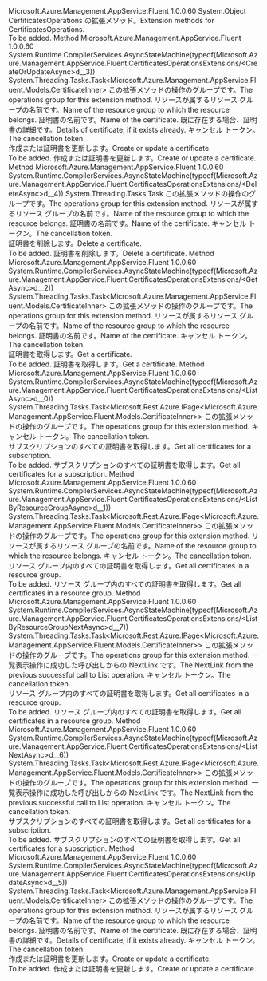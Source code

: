 <Type Name="CertificatesOperationsExtensions" FullName="Microsoft.Azure.Management.AppService.Fluent.CertificatesOperationsExtensions">
  <TypeSignature Language="C#" Value="public static class CertificatesOperationsExtensions" />
  <TypeSignature Language="ILAsm" Value=".class public auto ansi abstract sealed beforefieldinit CertificatesOperationsExtensions extends System.Object" />
  <TypeSignature Language="DocId" Value="T:Microsoft.Azure.Management.AppService.Fluent.CertificatesOperationsExtensions" />
  <TypeSignature Language="VB.NET" Value="Public Module CertificatesOperationsExtensions" />
  <TypeSignature Language="F#" Value="type CertificatesOperationsExtensions = class" />
  <AssemblyInfo>
    <AssemblyName>Microsoft.Azure.Management.AppService.Fluent</AssemblyName>
    <AssemblyVersion>1.0.0.60</AssemblyVersion>
  </AssemblyInfo>
  <Base>
    <BaseTypeName>System.Object</BaseTypeName>
  </Base>
  <Interfaces />
  <Docs>
    <summary>
            <span data-ttu-id="816b4-101">CertificatesOperations の拡張メソッド。</span><span class="sxs-lookup"><span data-stu-id="816b4-101">Extension methods for CertificatesOperations.</span></span>
            </summary>
    <remarks>To be added.</remarks>
  </Docs>
  <Members>
    <Member MemberName="CreateOrUpdateAsync">
      <MemberSignature Language="C#" Value="public static System.Threading.Tasks.Task&lt;Microsoft.Azure.Management.AppService.Fluent.Models.CertificateInner&gt; CreateOrUpdateAsync (this Microsoft.Azure.Management.AppService.Fluent.ICertificatesOperations operations, string resourceGroupName, string name, Microsoft.Azure.Management.AppService.Fluent.Models.CertificateInner certificateEnvelope, System.Threading.CancellationToken cancellationToken = null);" />
      <MemberSignature Language="ILAsm" Value=".method public static hidebysig class System.Threading.Tasks.Task`1&lt;class Microsoft.Azure.Management.AppService.Fluent.Models.CertificateInner&gt; CreateOrUpdateAsync(class Microsoft.Azure.Management.AppService.Fluent.ICertificatesOperations operations, string resourceGroupName, string name, class Microsoft.Azure.Management.AppService.Fluent.Models.CertificateInner certificateEnvelope, valuetype System.Threading.CancellationToken cancellationToken) cil managed" />
      <MemberSignature Language="DocId" Value="M:Microsoft.Azure.Management.AppService.Fluent.CertificatesOperationsExtensions.CreateOrUpdateAsync(Microsoft.Azure.Management.AppService.Fluent.ICertificatesOperations,System.String,System.String,Microsoft.Azure.Management.AppService.Fluent.Models.CertificateInner,System.Threading.CancellationToken)" />
      <MemberSignature Language="F#" Value="static member CreateOrUpdateAsync : Microsoft.Azure.Management.AppService.Fluent.ICertificatesOperations * string * string * Microsoft.Azure.Management.AppService.Fluent.Models.CertificateInner * System.Threading.CancellationToken -&gt; System.Threading.Tasks.Task&lt;Microsoft.Azure.Management.AppService.Fluent.Models.CertificateInner&gt;" Usage="Microsoft.Azure.Management.AppService.Fluent.CertificatesOperationsExtensions.CreateOrUpdateAsync (operations, resourceGroupName, name, certificateEnvelope, cancellationToken)" />
      <MemberType>Method</MemberType>
      <AssemblyInfo>
        <AssemblyName>Microsoft.Azure.Management.AppService.Fluent</AssemblyName>
        <AssemblyVersion>1.0.0.60</AssemblyVersion>
      </AssemblyInfo>
      <Attributes>
        <Attribute>
          <AttributeName>System.Runtime.CompilerServices.AsyncStateMachine(typeof(Microsoft.Azure.Management.AppService.Fluent.CertificatesOperationsExtensions/&lt;CreateOrUpdateAsync&gt;d__3))</AttributeName>
        </Attribute>
      </Attributes>
      <ReturnValue>
        <ReturnType>System.Threading.Tasks.Task&lt;Microsoft.Azure.Management.AppService.Fluent.Models.CertificateInner&gt;</ReturnType>
      </ReturnValue>
      <Parameters>
        <Parameter Name="operations" Type="Microsoft.Azure.Management.AppService.Fluent.ICertificatesOperations" RefType="this" />
        <Parameter Name="resourceGroupName" Type="System.String" />
        <Parameter Name="name" Type="System.String" />
        <Parameter Name="certificateEnvelope" Type="Microsoft.Azure.Management.AppService.Fluent.Models.CertificateInner" />
        <Parameter Name="cancellationToken" Type="System.Threading.CancellationToken" />
      </Parameters>
      <Docs>
        <param name="operations">
            <span data-ttu-id="816b4-102">この拡張メソッドの操作のグループです。</span><span class="sxs-lookup"><span data-stu-id="816b4-102">The operations group for this extension method.</span></span>
            </param>
        <param name="resourceGroupName">
            <span data-ttu-id="816b4-103">リソースが属するリソース グループの名前です。</span><span class="sxs-lookup"><span data-stu-id="816b4-103">Name of the resource group to which the resource belongs.</span></span>
            </param>
        <param name="name">
            <span data-ttu-id="816b4-104">証明書の名前です。</span><span class="sxs-lookup"><span data-stu-id="816b4-104">Name of the certificate.</span></span>
            </param>
        <param name="certificateEnvelope">
            <span data-ttu-id="816b4-105">既に存在する場合、証明書の詳細です。</span><span class="sxs-lookup"><span data-stu-id="816b4-105">Details of certificate, if it exists already.</span></span>
            </param>
        <param name="cancellationToken">
            <span data-ttu-id="816b4-106">キャンセル トークン。</span><span class="sxs-lookup"><span data-stu-id="816b4-106">The cancellation token.</span></span>
            </param>
        <summary>
            <span data-ttu-id="816b4-107">作成または証明書を更新します。</span><span class="sxs-lookup"><span data-stu-id="816b4-107">Create or update a certificate.</span></span>
            </summary>
        <returns>To be added.</returns>
        <remarks>
            <span data-ttu-id="816b4-108">作成または証明書を更新します。</span><span class="sxs-lookup"><span data-stu-id="816b4-108">Create or update a certificate.</span></span>
            </remarks>
      </Docs>
    </Member>
    <Member MemberName="DeleteAsync">
      <MemberSignature Language="C#" Value="public static System.Threading.Tasks.Task DeleteAsync (this Microsoft.Azure.Management.AppService.Fluent.ICertificatesOperations operations, string resourceGroupName, string name, System.Threading.CancellationToken cancellationToken = null);" />
      <MemberSignature Language="ILAsm" Value=".method public static hidebysig class System.Threading.Tasks.Task DeleteAsync(class Microsoft.Azure.Management.AppService.Fluent.ICertificatesOperations operations, string resourceGroupName, string name, valuetype System.Threading.CancellationToken cancellationToken) cil managed" />
      <MemberSignature Language="DocId" Value="M:Microsoft.Azure.Management.AppService.Fluent.CertificatesOperationsExtensions.DeleteAsync(Microsoft.Azure.Management.AppService.Fluent.ICertificatesOperations,System.String,System.String,System.Threading.CancellationToken)" />
      <MemberSignature Language="F#" Value="static member DeleteAsync : Microsoft.Azure.Management.AppService.Fluent.ICertificatesOperations * string * string * System.Threading.CancellationToken -&gt; System.Threading.Tasks.Task" Usage="Microsoft.Azure.Management.AppService.Fluent.CertificatesOperationsExtensions.DeleteAsync (operations, resourceGroupName, name, cancellationToken)" />
      <MemberType>Method</MemberType>
      <AssemblyInfo>
        <AssemblyName>Microsoft.Azure.Management.AppService.Fluent</AssemblyName>
        <AssemblyVersion>1.0.0.60</AssemblyVersion>
      </AssemblyInfo>
      <Attributes>
        <Attribute>
          <AttributeName>System.Runtime.CompilerServices.AsyncStateMachine(typeof(Microsoft.Azure.Management.AppService.Fluent.CertificatesOperationsExtensions/&lt;DeleteAsync&gt;d__4))</AttributeName>
        </Attribute>
      </Attributes>
      <ReturnValue>
        <ReturnType>System.Threading.Tasks.Task</ReturnType>
      </ReturnValue>
      <Parameters>
        <Parameter Name="operations" Type="Microsoft.Azure.Management.AppService.Fluent.ICertificatesOperations" RefType="this" />
        <Parameter Name="resourceGroupName" Type="System.String" />
        <Parameter Name="name" Type="System.String" />
        <Parameter Name="cancellationToken" Type="System.Threading.CancellationToken" />
      </Parameters>
      <Docs>
        <param name="operations">
            <span data-ttu-id="816b4-109">この拡張メソッドの操作のグループです。</span><span class="sxs-lookup"><span data-stu-id="816b4-109">The operations group for this extension method.</span></span>
            </param>
        <param name="resourceGroupName">
            <span data-ttu-id="816b4-110">リソースが属するリソース グループの名前です。</span><span class="sxs-lookup"><span data-stu-id="816b4-110">Name of the resource group to which the resource belongs.</span></span>
            </param>
        <param name="name">
            <span data-ttu-id="816b4-111">証明書の名前です。</span><span class="sxs-lookup"><span data-stu-id="816b4-111">Name of the certificate.</span></span>
            </param>
        <param name="cancellationToken">
            <span data-ttu-id="816b4-112">キャンセル トークン。</span><span class="sxs-lookup"><span data-stu-id="816b4-112">The cancellation token.</span></span>
            </param>
        <summary>
            <span data-ttu-id="816b4-113">証明書を削除します。</span><span class="sxs-lookup"><span data-stu-id="816b4-113">Delete a certificate.</span></span>
            </summary>
        <returns>To be added.</returns>
        <remarks>
            <span data-ttu-id="816b4-114">証明書を削除します。</span><span class="sxs-lookup"><span data-stu-id="816b4-114">Delete a certificate.</span></span>
            </remarks>
      </Docs>
    </Member>
    <Member MemberName="GetAsync">
      <MemberSignature Language="C#" Value="public static System.Threading.Tasks.Task&lt;Microsoft.Azure.Management.AppService.Fluent.Models.CertificateInner&gt; GetAsync (this Microsoft.Azure.Management.AppService.Fluent.ICertificatesOperations operations, string resourceGroupName, string name, System.Threading.CancellationToken cancellationToken = null);" />
      <MemberSignature Language="ILAsm" Value=".method public static hidebysig class System.Threading.Tasks.Task`1&lt;class Microsoft.Azure.Management.AppService.Fluent.Models.CertificateInner&gt; GetAsync(class Microsoft.Azure.Management.AppService.Fluent.ICertificatesOperations operations, string resourceGroupName, string name, valuetype System.Threading.CancellationToken cancellationToken) cil managed" />
      <MemberSignature Language="DocId" Value="M:Microsoft.Azure.Management.AppService.Fluent.CertificatesOperationsExtensions.GetAsync(Microsoft.Azure.Management.AppService.Fluent.ICertificatesOperations,System.String,System.String,System.Threading.CancellationToken)" />
      <MemberSignature Language="F#" Value="static member GetAsync : Microsoft.Azure.Management.AppService.Fluent.ICertificatesOperations * string * string * System.Threading.CancellationToken -&gt; System.Threading.Tasks.Task&lt;Microsoft.Azure.Management.AppService.Fluent.Models.CertificateInner&gt;" Usage="Microsoft.Azure.Management.AppService.Fluent.CertificatesOperationsExtensions.GetAsync (operations, resourceGroupName, name, cancellationToken)" />
      <MemberType>Method</MemberType>
      <AssemblyInfo>
        <AssemblyName>Microsoft.Azure.Management.AppService.Fluent</AssemblyName>
        <AssemblyVersion>1.0.0.60</AssemblyVersion>
      </AssemblyInfo>
      <Attributes>
        <Attribute>
          <AttributeName>System.Runtime.CompilerServices.AsyncStateMachine(typeof(Microsoft.Azure.Management.AppService.Fluent.CertificatesOperationsExtensions/&lt;GetAsync&gt;d__2))</AttributeName>
        </Attribute>
      </Attributes>
      <ReturnValue>
        <ReturnType>System.Threading.Tasks.Task&lt;Microsoft.Azure.Management.AppService.Fluent.Models.CertificateInner&gt;</ReturnType>
      </ReturnValue>
      <Parameters>
        <Parameter Name="operations" Type="Microsoft.Azure.Management.AppService.Fluent.ICertificatesOperations" RefType="this" />
        <Parameter Name="resourceGroupName" Type="System.String" />
        <Parameter Name="name" Type="System.String" />
        <Parameter Name="cancellationToken" Type="System.Threading.CancellationToken" />
      </Parameters>
      <Docs>
        <param name="operations">
            <span data-ttu-id="816b4-115">この拡張メソッドの操作のグループです。</span><span class="sxs-lookup"><span data-stu-id="816b4-115">The operations group for this extension method.</span></span>
            </param>
        <param name="resourceGroupName">
            <span data-ttu-id="816b4-116">リソースが属するリソース グループの名前です。</span><span class="sxs-lookup"><span data-stu-id="816b4-116">Name of the resource group to which the resource belongs.</span></span>
            </param>
        <param name="name">
            <span data-ttu-id="816b4-117">証明書の名前です。</span><span class="sxs-lookup"><span data-stu-id="816b4-117">Name of the certificate.</span></span>
            </param>
        <param name="cancellationToken">
            <span data-ttu-id="816b4-118">キャンセル トークン。</span><span class="sxs-lookup"><span data-stu-id="816b4-118">The cancellation token.</span></span>
            </param>
        <summary>
            <span data-ttu-id="816b4-119">証明書を取得します。</span><span class="sxs-lookup"><span data-stu-id="816b4-119">Get a certificate.</span></span>
            </summary>
        <returns>To be added.</returns>
        <remarks>
            <span data-ttu-id="816b4-120">証明書を取得します。</span><span class="sxs-lookup"><span data-stu-id="816b4-120">Get a certificate.</span></span>
            </remarks>
      </Docs>
    </Member>
    <Member MemberName="ListAsync">
      <MemberSignature Language="C#" Value="public static System.Threading.Tasks.Task&lt;Microsoft.Rest.Azure.IPage&lt;Microsoft.Azure.Management.AppService.Fluent.Models.CertificateInner&gt;&gt; ListAsync (this Microsoft.Azure.Management.AppService.Fluent.ICertificatesOperations operations, System.Threading.CancellationToken cancellationToken = null);" />
      <MemberSignature Language="ILAsm" Value=".method public static hidebysig class System.Threading.Tasks.Task`1&lt;class Microsoft.Rest.Azure.IPage`1&lt;class Microsoft.Azure.Management.AppService.Fluent.Models.CertificateInner&gt;&gt; ListAsync(class Microsoft.Azure.Management.AppService.Fluent.ICertificatesOperations operations, valuetype System.Threading.CancellationToken cancellationToken) cil managed" />
      <MemberSignature Language="DocId" Value="M:Microsoft.Azure.Management.AppService.Fluent.CertificatesOperationsExtensions.ListAsync(Microsoft.Azure.Management.AppService.Fluent.ICertificatesOperations,System.Threading.CancellationToken)" />
      <MemberSignature Language="F#" Value="static member ListAsync : Microsoft.Azure.Management.AppService.Fluent.ICertificatesOperations * System.Threading.CancellationToken -&gt; System.Threading.Tasks.Task&lt;Microsoft.Rest.Azure.IPage&lt;Microsoft.Azure.Management.AppService.Fluent.Models.CertificateInner&gt;&gt;" Usage="Microsoft.Azure.Management.AppService.Fluent.CertificatesOperationsExtensions.ListAsync (operations, cancellationToken)" />
      <MemberType>Method</MemberType>
      <AssemblyInfo>
        <AssemblyName>Microsoft.Azure.Management.AppService.Fluent</AssemblyName>
        <AssemblyVersion>1.0.0.60</AssemblyVersion>
      </AssemblyInfo>
      <Attributes>
        <Attribute>
          <AttributeName>System.Runtime.CompilerServices.AsyncStateMachine(typeof(Microsoft.Azure.Management.AppService.Fluent.CertificatesOperationsExtensions/&lt;ListAsync&gt;d__0))</AttributeName>
        </Attribute>
      </Attributes>
      <ReturnValue>
        <ReturnType>System.Threading.Tasks.Task&lt;Microsoft.Rest.Azure.IPage&lt;Microsoft.Azure.Management.AppService.Fluent.Models.CertificateInner&gt;&gt;</ReturnType>
      </ReturnValue>
      <Parameters>
        <Parameter Name="operations" Type="Microsoft.Azure.Management.AppService.Fluent.ICertificatesOperations" RefType="this" />
        <Parameter Name="cancellationToken" Type="System.Threading.CancellationToken" />
      </Parameters>
      <Docs>
        <param name="operations">
            <span data-ttu-id="816b4-121">この拡張メソッドの操作のグループです。</span><span class="sxs-lookup"><span data-stu-id="816b4-121">The operations group for this extension method.</span></span>
            </param>
        <param name="cancellationToken">
            <span data-ttu-id="816b4-122">キャンセル トークン。</span><span class="sxs-lookup"><span data-stu-id="816b4-122">The cancellation token.</span></span>
            </param>
        <summary>
            <span data-ttu-id="816b4-123">サブスクリプションのすべての証明書を取得します。</span><span class="sxs-lookup"><span data-stu-id="816b4-123">Get all certificates for a subscription.</span></span>
            </summary>
        <returns>To be added.</returns>
        <remarks>
            <span data-ttu-id="816b4-124">サブスクリプションのすべての証明書を取得します。</span><span class="sxs-lookup"><span data-stu-id="816b4-124">Get all certificates for a subscription.</span></span>
            </remarks>
      </Docs>
    </Member>
    <Member MemberName="ListByResourceGroupAsync">
      <MemberSignature Language="C#" Value="public static System.Threading.Tasks.Task&lt;Microsoft.Rest.Azure.IPage&lt;Microsoft.Azure.Management.AppService.Fluent.Models.CertificateInner&gt;&gt; ListByResourceGroupAsync (this Microsoft.Azure.Management.AppService.Fluent.ICertificatesOperations operations, string resourceGroupName, System.Threading.CancellationToken cancellationToken = null);" />
      <MemberSignature Language="ILAsm" Value=".method public static hidebysig class System.Threading.Tasks.Task`1&lt;class Microsoft.Rest.Azure.IPage`1&lt;class Microsoft.Azure.Management.AppService.Fluent.Models.CertificateInner&gt;&gt; ListByResourceGroupAsync(class Microsoft.Azure.Management.AppService.Fluent.ICertificatesOperations operations, string resourceGroupName, valuetype System.Threading.CancellationToken cancellationToken) cil managed" />
      <MemberSignature Language="DocId" Value="M:Microsoft.Azure.Management.AppService.Fluent.CertificatesOperationsExtensions.ListByResourceGroupAsync(Microsoft.Azure.Management.AppService.Fluent.ICertificatesOperations,System.String,System.Threading.CancellationToken)" />
      <MemberSignature Language="F#" Value="static member ListByResourceGroupAsync : Microsoft.Azure.Management.AppService.Fluent.ICertificatesOperations * string * System.Threading.CancellationToken -&gt; System.Threading.Tasks.Task&lt;Microsoft.Rest.Azure.IPage&lt;Microsoft.Azure.Management.AppService.Fluent.Models.CertificateInner&gt;&gt;" Usage="Microsoft.Azure.Management.AppService.Fluent.CertificatesOperationsExtensions.ListByResourceGroupAsync (operations, resourceGroupName, cancellationToken)" />
      <MemberType>Method</MemberType>
      <AssemblyInfo>
        <AssemblyName>Microsoft.Azure.Management.AppService.Fluent</AssemblyName>
        <AssemblyVersion>1.0.0.60</AssemblyVersion>
      </AssemblyInfo>
      <Attributes>
        <Attribute>
          <AttributeName>System.Runtime.CompilerServices.AsyncStateMachine(typeof(Microsoft.Azure.Management.AppService.Fluent.CertificatesOperationsExtensions/&lt;ListByResourceGroupAsync&gt;d__1))</AttributeName>
        </Attribute>
      </Attributes>
      <ReturnValue>
        <ReturnType>System.Threading.Tasks.Task&lt;Microsoft.Rest.Azure.IPage&lt;Microsoft.Azure.Management.AppService.Fluent.Models.CertificateInner&gt;&gt;</ReturnType>
      </ReturnValue>
      <Parameters>
        <Parameter Name="operations" Type="Microsoft.Azure.Management.AppService.Fluent.ICertificatesOperations" RefType="this" />
        <Parameter Name="resourceGroupName" Type="System.String" />
        <Parameter Name="cancellationToken" Type="System.Threading.CancellationToken" />
      </Parameters>
      <Docs>
        <param name="operations">
            <span data-ttu-id="816b4-125">この拡張メソッドの操作のグループです。</span><span class="sxs-lookup"><span data-stu-id="816b4-125">The operations group for this extension method.</span></span>
            </param>
        <param name="resourceGroupName">
            <span data-ttu-id="816b4-126">リソースが属するリソース グループの名前です。</span><span class="sxs-lookup"><span data-stu-id="816b4-126">Name of the resource group to which the resource belongs.</span></span>
            </param>
        <param name="cancellationToken">
            <span data-ttu-id="816b4-127">キャンセル トークン。</span><span class="sxs-lookup"><span data-stu-id="816b4-127">The cancellation token.</span></span>
            </param>
        <summary>
            <span data-ttu-id="816b4-128">リソース グループ内のすべての証明書を取得します。</span><span class="sxs-lookup"><span data-stu-id="816b4-128">Get all certificates in a resource group.</span></span>
            </summary>
        <returns>To be added.</returns>
        <remarks>
            <span data-ttu-id="816b4-129">リソース グループ内のすべての証明書を取得します。</span><span class="sxs-lookup"><span data-stu-id="816b4-129">Get all certificates in a resource group.</span></span>
            </remarks>
      </Docs>
    </Member>
    <Member MemberName="ListByResourceGroupNextAsync">
      <MemberSignature Language="C#" Value="public static System.Threading.Tasks.Task&lt;Microsoft.Rest.Azure.IPage&lt;Microsoft.Azure.Management.AppService.Fluent.Models.CertificateInner&gt;&gt; ListByResourceGroupNextAsync (this Microsoft.Azure.Management.AppService.Fluent.ICertificatesOperations operations, string nextPageLink, System.Threading.CancellationToken cancellationToken = null);" />
      <MemberSignature Language="ILAsm" Value=".method public static hidebysig class System.Threading.Tasks.Task`1&lt;class Microsoft.Rest.Azure.IPage`1&lt;class Microsoft.Azure.Management.AppService.Fluent.Models.CertificateInner&gt;&gt; ListByResourceGroupNextAsync(class Microsoft.Azure.Management.AppService.Fluent.ICertificatesOperations operations, string nextPageLink, valuetype System.Threading.CancellationToken cancellationToken) cil managed" />
      <MemberSignature Language="DocId" Value="M:Microsoft.Azure.Management.AppService.Fluent.CertificatesOperationsExtensions.ListByResourceGroupNextAsync(Microsoft.Azure.Management.AppService.Fluent.ICertificatesOperations,System.String,System.Threading.CancellationToken)" />
      <MemberSignature Language="F#" Value="static member ListByResourceGroupNextAsync : Microsoft.Azure.Management.AppService.Fluent.ICertificatesOperations * string * System.Threading.CancellationToken -&gt; System.Threading.Tasks.Task&lt;Microsoft.Rest.Azure.IPage&lt;Microsoft.Azure.Management.AppService.Fluent.Models.CertificateInner&gt;&gt;" Usage="Microsoft.Azure.Management.AppService.Fluent.CertificatesOperationsExtensions.ListByResourceGroupNextAsync (operations, nextPageLink, cancellationToken)" />
      <MemberType>Method</MemberType>
      <AssemblyInfo>
        <AssemblyName>Microsoft.Azure.Management.AppService.Fluent</AssemblyName>
        <AssemblyVersion>1.0.0.60</AssemblyVersion>
      </AssemblyInfo>
      <Attributes>
        <Attribute>
          <AttributeName>System.Runtime.CompilerServices.AsyncStateMachine(typeof(Microsoft.Azure.Management.AppService.Fluent.CertificatesOperationsExtensions/&lt;ListByResourceGroupNextAsync&gt;d__7))</AttributeName>
        </Attribute>
      </Attributes>
      <ReturnValue>
        <ReturnType>System.Threading.Tasks.Task&lt;Microsoft.Rest.Azure.IPage&lt;Microsoft.Azure.Management.AppService.Fluent.Models.CertificateInner&gt;&gt;</ReturnType>
      </ReturnValue>
      <Parameters>
        <Parameter Name="operations" Type="Microsoft.Azure.Management.AppService.Fluent.ICertificatesOperations" RefType="this" />
        <Parameter Name="nextPageLink" Type="System.String" />
        <Parameter Name="cancellationToken" Type="System.Threading.CancellationToken" />
      </Parameters>
      <Docs>
        <param name="operations">
            <span data-ttu-id="816b4-130">この拡張メソッドの操作のグループです。</span><span class="sxs-lookup"><span data-stu-id="816b4-130">The operations group for this extension method.</span></span>
            </param>
        <param name="nextPageLink">
            <span data-ttu-id="816b4-131">一覧表示操作に成功した呼び出しからの NextLink です。</span><span class="sxs-lookup"><span data-stu-id="816b4-131">The NextLink from the previous successful call to List operation.</span></span>
            </param>
        <param name="cancellationToken">
            <span data-ttu-id="816b4-132">キャンセル トークン。</span><span class="sxs-lookup"><span data-stu-id="816b4-132">The cancellation token.</span></span>
            </param>
        <summary>
            <span data-ttu-id="816b4-133">リソース グループ内のすべての証明書を取得します。</span><span class="sxs-lookup"><span data-stu-id="816b4-133">Get all certificates in a resource group.</span></span>
            </summary>
        <returns>To be added.</returns>
        <remarks>
            <span data-ttu-id="816b4-134">リソース グループ内のすべての証明書を取得します。</span><span class="sxs-lookup"><span data-stu-id="816b4-134">Get all certificates in a resource group.</span></span>
            </remarks>
      </Docs>
    </Member>
    <Member MemberName="ListNextAsync">
      <MemberSignature Language="C#" Value="public static System.Threading.Tasks.Task&lt;Microsoft.Rest.Azure.IPage&lt;Microsoft.Azure.Management.AppService.Fluent.Models.CertificateInner&gt;&gt; ListNextAsync (this Microsoft.Azure.Management.AppService.Fluent.ICertificatesOperations operations, string nextPageLink, System.Threading.CancellationToken cancellationToken = null);" />
      <MemberSignature Language="ILAsm" Value=".method public static hidebysig class System.Threading.Tasks.Task`1&lt;class Microsoft.Rest.Azure.IPage`1&lt;class Microsoft.Azure.Management.AppService.Fluent.Models.CertificateInner&gt;&gt; ListNextAsync(class Microsoft.Azure.Management.AppService.Fluent.ICertificatesOperations operations, string nextPageLink, valuetype System.Threading.CancellationToken cancellationToken) cil managed" />
      <MemberSignature Language="DocId" Value="M:Microsoft.Azure.Management.AppService.Fluent.CertificatesOperationsExtensions.ListNextAsync(Microsoft.Azure.Management.AppService.Fluent.ICertificatesOperations,System.String,System.Threading.CancellationToken)" />
      <MemberSignature Language="F#" Value="static member ListNextAsync : Microsoft.Azure.Management.AppService.Fluent.ICertificatesOperations * string * System.Threading.CancellationToken -&gt; System.Threading.Tasks.Task&lt;Microsoft.Rest.Azure.IPage&lt;Microsoft.Azure.Management.AppService.Fluent.Models.CertificateInner&gt;&gt;" Usage="Microsoft.Azure.Management.AppService.Fluent.CertificatesOperationsExtensions.ListNextAsync (operations, nextPageLink, cancellationToken)" />
      <MemberType>Method</MemberType>
      <AssemblyInfo>
        <AssemblyName>Microsoft.Azure.Management.AppService.Fluent</AssemblyName>
        <AssemblyVersion>1.0.0.60</AssemblyVersion>
      </AssemblyInfo>
      <Attributes>
        <Attribute>
          <AttributeName>System.Runtime.CompilerServices.AsyncStateMachine(typeof(Microsoft.Azure.Management.AppService.Fluent.CertificatesOperationsExtensions/&lt;ListNextAsync&gt;d__6))</AttributeName>
        </Attribute>
      </Attributes>
      <ReturnValue>
        <ReturnType>System.Threading.Tasks.Task&lt;Microsoft.Rest.Azure.IPage&lt;Microsoft.Azure.Management.AppService.Fluent.Models.CertificateInner&gt;&gt;</ReturnType>
      </ReturnValue>
      <Parameters>
        <Parameter Name="operations" Type="Microsoft.Azure.Management.AppService.Fluent.ICertificatesOperations" RefType="this" />
        <Parameter Name="nextPageLink" Type="System.String" />
        <Parameter Name="cancellationToken" Type="System.Threading.CancellationToken" />
      </Parameters>
      <Docs>
        <param name="operations">
            <span data-ttu-id="816b4-135">この拡張メソッドの操作のグループです。</span><span class="sxs-lookup"><span data-stu-id="816b4-135">The operations group for this extension method.</span></span>
            </param>
        <param name="nextPageLink">
            <span data-ttu-id="816b4-136">一覧表示操作に成功した呼び出しからの NextLink です。</span><span class="sxs-lookup"><span data-stu-id="816b4-136">The NextLink from the previous successful call to List operation.</span></span>
            </param>
        <param name="cancellationToken">
            <span data-ttu-id="816b4-137">キャンセル トークン。</span><span class="sxs-lookup"><span data-stu-id="816b4-137">The cancellation token.</span></span>
            </param>
        <summary>
            <span data-ttu-id="816b4-138">サブスクリプションのすべての証明書を取得します。</span><span class="sxs-lookup"><span data-stu-id="816b4-138">Get all certificates for a subscription.</span></span>
            </summary>
        <returns>To be added.</returns>
        <remarks>
            <span data-ttu-id="816b4-139">サブスクリプションのすべての証明書を取得します。</span><span class="sxs-lookup"><span data-stu-id="816b4-139">Get all certificates for a subscription.</span></span>
            </remarks>
      </Docs>
    </Member>
    <Member MemberName="UpdateAsync">
      <MemberSignature Language="C#" Value="public static System.Threading.Tasks.Task&lt;Microsoft.Azure.Management.AppService.Fluent.Models.CertificateInner&gt; UpdateAsync (this Microsoft.Azure.Management.AppService.Fluent.ICertificatesOperations operations, string resourceGroupName, string name, Microsoft.Azure.Management.AppService.Fluent.Models.CertificateInner certificateEnvelope, System.Threading.CancellationToken cancellationToken = null);" />
      <MemberSignature Language="ILAsm" Value=".method public static hidebysig class System.Threading.Tasks.Task`1&lt;class Microsoft.Azure.Management.AppService.Fluent.Models.CertificateInner&gt; UpdateAsync(class Microsoft.Azure.Management.AppService.Fluent.ICertificatesOperations operations, string resourceGroupName, string name, class Microsoft.Azure.Management.AppService.Fluent.Models.CertificateInner certificateEnvelope, valuetype System.Threading.CancellationToken cancellationToken) cil managed" />
      <MemberSignature Language="DocId" Value="M:Microsoft.Azure.Management.AppService.Fluent.CertificatesOperationsExtensions.UpdateAsync(Microsoft.Azure.Management.AppService.Fluent.ICertificatesOperations,System.String,System.String,Microsoft.Azure.Management.AppService.Fluent.Models.CertificateInner,System.Threading.CancellationToken)" />
      <MemberSignature Language="F#" Value="static member UpdateAsync : Microsoft.Azure.Management.AppService.Fluent.ICertificatesOperations * string * string * Microsoft.Azure.Management.AppService.Fluent.Models.CertificateInner * System.Threading.CancellationToken -&gt; System.Threading.Tasks.Task&lt;Microsoft.Azure.Management.AppService.Fluent.Models.CertificateInner&gt;" Usage="Microsoft.Azure.Management.AppService.Fluent.CertificatesOperationsExtensions.UpdateAsync (operations, resourceGroupName, name, certificateEnvelope, cancellationToken)" />
      <MemberType>Method</MemberType>
      <AssemblyInfo>
        <AssemblyName>Microsoft.Azure.Management.AppService.Fluent</AssemblyName>
        <AssemblyVersion>1.0.0.60</AssemblyVersion>
      </AssemblyInfo>
      <Attributes>
        <Attribute>
          <AttributeName>System.Runtime.CompilerServices.AsyncStateMachine(typeof(Microsoft.Azure.Management.AppService.Fluent.CertificatesOperationsExtensions/&lt;UpdateAsync&gt;d__5))</AttributeName>
        </Attribute>
      </Attributes>
      <ReturnValue>
        <ReturnType>System.Threading.Tasks.Task&lt;Microsoft.Azure.Management.AppService.Fluent.Models.CertificateInner&gt;</ReturnType>
      </ReturnValue>
      <Parameters>
        <Parameter Name="operations" Type="Microsoft.Azure.Management.AppService.Fluent.ICertificatesOperations" RefType="this" />
        <Parameter Name="resourceGroupName" Type="System.String" />
        <Parameter Name="name" Type="System.String" />
        <Parameter Name="certificateEnvelope" Type="Microsoft.Azure.Management.AppService.Fluent.Models.CertificateInner" />
        <Parameter Name="cancellationToken" Type="System.Threading.CancellationToken" />
      </Parameters>
      <Docs>
        <param name="operations">
            <span data-ttu-id="816b4-140">この拡張メソッドの操作のグループです。</span><span class="sxs-lookup"><span data-stu-id="816b4-140">The operations group for this extension method.</span></span>
            </param>
        <param name="resourceGroupName">
            <span data-ttu-id="816b4-141">リソースが属するリソース グループの名前です。</span><span class="sxs-lookup"><span data-stu-id="816b4-141">Name of the resource group to which the resource belongs.</span></span>
            </param>
        <param name="name">
            <span data-ttu-id="816b4-142">証明書の名前です。</span><span class="sxs-lookup"><span data-stu-id="816b4-142">Name of the certificate.</span></span>
            </param>
        <param name="certificateEnvelope">
            <span data-ttu-id="816b4-143">既に存在する場合、証明書の詳細です。</span><span class="sxs-lookup"><span data-stu-id="816b4-143">Details of certificate, if it exists already.</span></span>
            </param>
        <param name="cancellationToken">
            <span data-ttu-id="816b4-144">キャンセル トークン。</span><span class="sxs-lookup"><span data-stu-id="816b4-144">The cancellation token.</span></span>
            </param>
        <summary>
            <span data-ttu-id="816b4-145">作成または証明書を更新します。</span><span class="sxs-lookup"><span data-stu-id="816b4-145">Create or update a certificate.</span></span>
            </summary>
        <returns>To be added.</returns>
        <remarks>
            <span data-ttu-id="816b4-146">作成または証明書を更新します。</span><span class="sxs-lookup"><span data-stu-id="816b4-146">Create or update a certificate.</span></span>
            </remarks>
      </Docs>
    </Member>
  </Members>
</Type>
